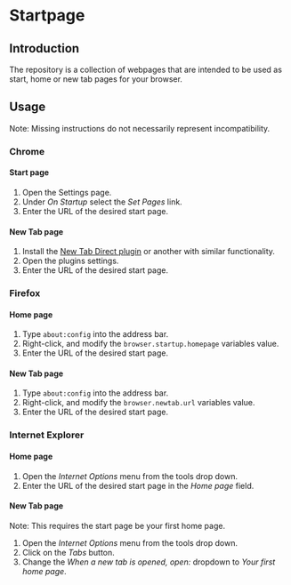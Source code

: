# Startpage

## Introduction

The repository is a collection of webpages that are intended to be used as start, home or new tab pages for your browser. 

## Usage

Note: Missing instructions do not necessarily represent incompatibility. 

### Chrome

#### Start page
1. Open the Settings page. 
2. Under *On Startup* select the *Set Pages* link. 
3. Enter the URL of the desired start page. 

#### New Tab page
1. Install the [New Tab Direct plugin](https://chrome.google.com/webstore/detail/new-tab-redirect/icpgjfneehieebagbmdbhnlpiopdcmna?hl=en) or another with similar functionality. 
2. Open the plugins settings. 
3. Enter the URL of the desired start page. 

### Firefox

#### Home page
1. Type ```about:config``` into the address bar. 
2. Right-click, and modify the ```browser.startup.homepage``` variables value. 
3. Enter the URL of the desired start page. 

#### New Tab page
1. Type ```about:config``` into the address bar. 
2. Right-click, and modify the ```browser.newtab.url``` variables value. 
3. Enter the URL of the desired start page. 

### Internet Explorer

#### Home page
1. Open the *Internet Options* menu from the tools drop down. 
2. Enter the URL of the desired start page in the *Home page* field. 

#### New Tab page
Note: This requires the start page be your first home page. 

1. Open the *Internet Options* menu from the tools drop down. 
2. Click on the *Tabs* button. 
3. Change the *When a new tab is opened, open:* dropdown to *Your first home page*. 
